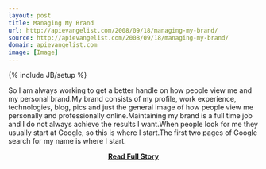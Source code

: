 ```yaml
---
layout: post
title: Managing My Brand
url: http://apievangelist.com/2008/09/18/managing-my-brand/
source: http://apievangelist.com/2008/09/18/managing-my-brand/
domain: apievangelist.com
image: [Image]
---
```

{% include JB/setup %}<p>So I am always working to get a better handle on how people view me and my personal brand.My brand consists of my profile, work experience, technologies, blog, pics and just the general image of how people view me personally and professionally online.Maintaining my brand is a full time job and I do not always achieve the results I want.When people look for me they usually start at Google, so this is where I start.The first two pages of Google search for my name is where I start.</p>
<center><p><a href="http://apievangelist.com/2008/09/18/managing-my-brand/" style='padding:25px; font-sze:18px; font-weight: bold;'>Read Full Story</a></p></center>
